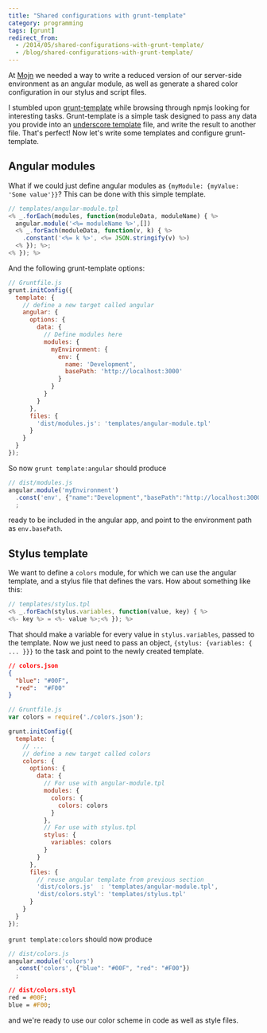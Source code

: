 ```yaml
---
title: "Shared configurations with grunt-template"
category: programming
tags: [grunt]
redirect_from:
  - /2014/05/shared-configurations-with-grunt-template/
  - /blog/shared-configurations-with-grunt-template/
---
```


At [Mojn](http://mojn.com) we needed a way to write a reduced version of our server-side environment as an
angular module, as well as generate a shared color configuration in our stylus and script files.

I stumbled upon [grunt-template](http://git.io/grunt-template) while browsing through npmjs looking
for interesting tasks. Grunt-template is a simple task designed to pass any data you provide into an
[underscore template](http://underscorejs.org/#template) file, and write the result to another file.
That's perfect! Now let's write some templates and configure grunt-template.</section>

<!-- cut -->

## Angular modules
What if we could just define angular modules as `{myModule: {myValue: 'Some value'}}`?
This can be done with this simple template.

```js
// templates/angular-module.tpl
<% _.forEach(modules, function(moduleData, moduleName) { %>
  angular.module('<%= moduleName %>',[])
  <% _.forEach(moduleData, function(v, k) { %>
    .constant('<%= k %>', <%= JSON.stringify(v) %>)
  <% }); %>;
<% }); %>
```

And the following grunt-template options:

```js
// Gruntfile.js
grunt.initConfig({
  template: {
    // define a new target called angular
    angular: {
      options: {
        data: {
          // Define modules here
          modules: {
            myEnvironment: {
              env: {
                name: 'Development',
                basePath: 'http://localhost:3000'
              }
            }
          }
        }
      },
      files: {
        'dist/modules.js': 'templates/angular-module.tpl'
      }
    }
  }
});
```

So now `grunt template:angular` should produce

```js
// dist/modules.js
angular.module('myEnvironment')
  .const('env', {"name":"Development","basePath":"http://localhost:3000"})
  ;
```

ready to be included in the angular app, and point to the environment path as `env.basePath`.


## Stylus template
We want to define a `colors` module, for which we can use the angular template,
and a stylus file that defines the vars. How about something like this:

```js
// templates/stylus.tpl
<% _.forEach(stylus.variables, function(value, key) { %>
<%- key %> = <%- value %>;<% }); %>
```

That should make a variable for every value in `stylus.variables`, passed to the template.
Now we just need to pass an object, `{stylus: {variables: { ... }}}` to the
task and point to the newly created template.

```json
// colors.json
{
  "blue": "#00F",
  "red":  "#F00"
}
```

```js
// Gruntfile.js
var colors = require('./colors.json');

grunt.initConfig({
  template: {
    // ...
    // define a new target called colors
    colors: {
      options: {
        data: {
          // For use with angular-module.tpl
          modules: {
            colors: {
              colors: colors
            }
          },
          // For use with stylus.tpl
          stylus: {
            variables: colors
          }
        }
      },
      files: {
        // reuse angular template from previous section
        'dist/colors.js'  : 'templates/angular-module.tpl',
        'dist/colors.styl': 'templates/stylus.tpl'
      }
    }
  }
});
```

`grunt template:colors` should now produce

```js
// dist/colors.js
angular.module('colors')
  .const('colors', {"blue": "#00F", "red": "#F00"})
  ;
```

```css
// dist/colors.styl
red = #00F;
blue = #F00;
```

and we're ready to use our color scheme in code as well as style files.

